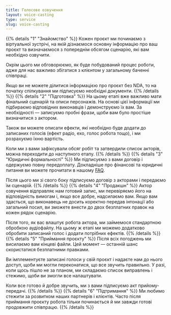 ```yaml
---
title: Голосове озвучення
layout: voice-casting
type: service
slug: voice-casting
---
```


{{% details "1" "Знайомство" %}}
Кожен проєкт ми починаємо з віртуальної зустрічі, на якій дізнаємося основну інформацію про ваш проєкт та визначаємося з попереднім обсягом сценарію, які вам необхідно озвучити.

Окрім цього ми обговорюємо, як буде побудований процес роботи, адже для нас важливо збігатися з клієнтом у загальному баченні співпраці.    

Якщо ви не можете ділитися інформацією про проєкт без NDA, то на початку спілкування ми підписуємо необхідні документи.
{{% /details %}}
{{% details "2" "Підготовка" %}}
На цьому етапі вже важливо мати фінальний сценарій та описи персонажів. На основі цієї інформації ми підбираємо відповідних виконавців і демонструємо їх вам. За необхідності — записуємо пробні фрази, щоби вам було простіше визначитися з актором.

Також ви можете описати ефекти, які необхідно буде додати до записаних голосів (ефект радіо, ехо, голос робота тощо), і ми розрахуємо їхню вартість.

Коли ми з вами зафіксували обсяг робіт та затвердили список акторів, можна переходити до наступного етапу.
{{% /details %}}
{{% details "3" "Юридичні формальності" %}}
Ми підписуємо з вами договір і одержуємо повну передоплату. Докладніше про фінансові та юридичні питання ви можете прочитати в нашому [FAQ](/faq).

Після цього ми зі свого боку підписуємо договір з акторами і передаємо їм сценарій.
{{% /details %}}
{{% details "4" "Продакшн" %}}
Актор озвучення відправляє нам готовий запис, ми перевіряємо його на відповідність вимогам і, якщо все добре, надсилаємо вам. Якщо вам здасться, що виконавець не досить коректно передав інтонації або загальний посил, ви зможете внести до двох безплатних правок на кожен рядок сценарію.

Після того, як вас влаштує робота актора, ми займемося стандартною обробкою аудіофайлу. На цьому ж етапі ми можемо додатково обробити записаний голос і додати потрібних ефектів.
{{% /details %}}
{{% details "5" "Приймання проєкту" %}}
Після всіх погоджень ми висилаємо вам кінцеві файли. Цей момент — останній шанс скористатися безплатними правками.

Ви імплементуєте записані голоси у свій проєкт і надаєте нам до нього доступ, щоби ми могли переконатися, що все звучить правильно. У разі, коли щось пішло не за планом, ми складаємо список виправлень і стежимо, щоби ви змогли все налаштувати.

Коли все готово й добре звучить, ми з вами підписуємо акт прийому-передачі.
{{% /details %}}
{{% details "6" "Підтримання" %}}
Ми любимо стежити за розвитком наших партнерів і клієнтів. Часто після приймання проєкту робота тільки починається й ми завжди готові продовжити співпрацю.
{{% /details %}}